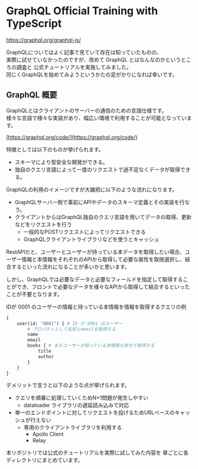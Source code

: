 # GraphQL Official Training with TypeScript

https://graphql.org/graphql-js/


GraphQLについてはよく記事で見ていて存在は知っていたものの、  
実際に試せていなかったのですが、改めて GraphQL とはなんなのかというところの調査と 
公式チュートリアルを実施してみました。  
同じくGraphQLを始めてみようというかたの足がかりになれば幸いです。  

## GraphQL 概要

GraphQLとはクライアントのサーバーの通信のための言語仕様です。  
様々な言語で様々な実装があり、幅広い環境で利用することが可能となっています。

[https://graphql.org/code/](https://graphql.org/code/)

特徴としては以下のものが挙げられます。

- スキーマにより型安全な開発ができる。
- 独自のクエリ言語によって一度のリクエストで過不足なくデータが取得できる。

GraphQLの利用のイメージですが大雑把に以下のような流れになります。

- GraphQLサーバー側で事前にAPIやデータのスキーマ定義とその実装を行なう。
- クライアントからはGraphQL独自のクエリ言語を用いてデータの取得、更新などをリクエストを行う
    - 一般的なPOSTリクエストによってリクエストできる
    - GraphQLクライアントライブラリなどを使うとキャッシュ

RestAPIだと、ユーザーとユーザーが持っている本データを取得したい場合、ユーザー情報と本情報をそれぞれのAPIから取得して必要な属性を取捨選択し、結合するといった流れになることが多いかと思います。

しかし、GraphQLでは必要なデータと必要なフィールドを指定して取得することができ、フロントで必要なデータを様々なAPIから取得して結合するといったことが不要となります。

IDが 0001 のユーザーの情報と持っている本情報を情報を取得するクエリの例

```graphql
{
    user(id: "0001") { # ID が 0001 のユーザー
        # プロパティとして名前とemailを取得する
        name 
        email
        books { # またユーザーが持っている本情報も併せて取得する
            title
            author
        }
    }
}
```

デメリットで言うと以下のような点が挙げられます。

- クエリを順番に処理していくためN+1問題が発生しやすい
    - dataloader ライブラリの遅延読み込みで対応
- 単一のエンドポイントに対してリクエストを投げるためURLベースのキャッシュが行えない
    - 専用のクライアントライブラリを利用する
        - Apollo Client
        - Relay

本リポジトリでは公式のチュートリアルを実際に試してみた内容を
章ごとに各ディレクトリにまとめています。